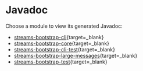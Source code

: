 # Javadoc

Choose a module to view its generated Javadoc:

- [streams-bootstrap-cli](all/index.html){target=_blank}
- [streams-bootstrap-core](streams-bootstrap-core/index.html){target=_blank}
- [streams-bootstrap-cli-test](streams-bootstrap-cli-test/index.html){target=_blank}
- [streams-bootstrap-large-messages](streams-bootstrap-large-messages/index.html){target=_blank}
- [streams-bootstrap-test](streams-bootstrap-test/index.html){target=_blank}
